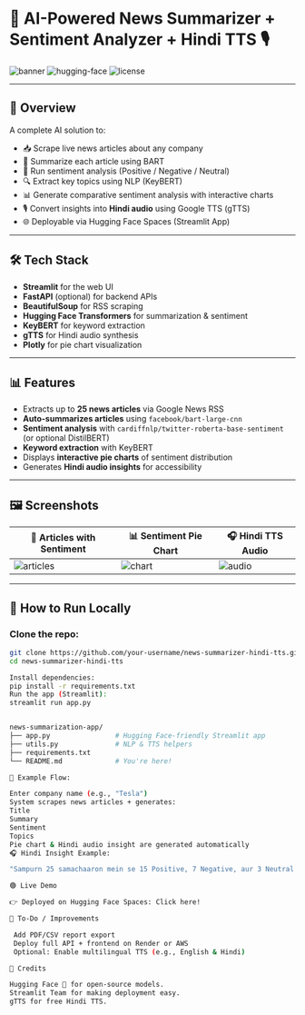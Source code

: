 # 📰 AI-Powered News Summarizer + Sentiment Analyzer + Hindi TTS 🎙️

![banner](https://img.shields.io/badge/Powered_by-Streamlit-FF4B4B?logo=streamlit) ![hugging-face](https://img.shields.io/badge/Hugging%20Face-Deployed-yellow?logo=huggingface) ![license](https://img.shields.io/badge/License-MIT-blue.svg)

---

## 🚀 Overview

A complete AI solution to:
- 📥 Scrape live news articles about any company
- 📝 Summarize each article using BART
- 🧠 Run sentiment analysis (Positive / Negative / Neutral)
- 🔍 Extract key topics using NLP (KeyBERT)
- 📊 Generate comparative sentiment analysis with interactive charts
- 🎙️ Convert insights into **Hindi audio** using Google TTS (gTTS)
- 🌐 Deployable via Hugging Face Spaces (Streamlit App)

---

## 🛠️ Tech Stack

- **Streamlit** for the web UI
- **FastAPI** (optional) for backend APIs
- **BeautifulSoup** for RSS scraping
- **Hugging Face Transformers** for summarization & sentiment
- **KeyBERT** for keyword extraction
- **gTTS** for Hindi audio synthesis
- **Plotly** for pie chart visualization

---

## 📊 Features

- Extracts up to **25 news articles** via Google News RSS
- **Auto-summarizes articles** using `facebook/bart-large-cnn`
- **Sentiment analysis** with `cardiffnlp/twitter-roberta-base-sentiment` (or optional DistilBERT)
- **Keyword extraction** with KeyBERT
- Displays **interactive pie charts** of sentiment distribution
- Generates **Hindi audio insights** for accessibility

---

## 🖼️ Screenshots

| 📄 Articles with Sentiment | 📊 Sentiment Pie Chart | 🎧 Hindi TTS Audio |
|----------------------------|-----------------------|--------------------|
| ![articles](output/articles.png) | ![chart](output/piechart.png) | ![audio](output/audio.png) |

---

## 🚀 How to Run Locally

### Clone the repo:
```bash
git clone https://github.com/your-username/news-summarizer-hindi-tts.git
cd news-summarizer-hindi-tts

Install dependencies:
pip install -r requirements.txt
Run the app (Streamlit):
streamlit run app.py


news-summarization-app/
├── app.py                # Hugging Face-friendly Streamlit app
├── utils.py              # NLP & TTS helpers
├── requirements.txt
└── README.md             # You're here!

🧪 Example Flow:

Enter company name (e.g., "Tesla")
System scrapes news articles + generates:
Title
Summary
Sentiment
Topics
Pie chart & Hindi audio insight are generated automatically
🎧 Hindi Insight Example:

"Sampurn 25 samachaaron mein se 15 Positive, 7 Negative, aur 3 Neutral hain. Kul milaakar coverage Positive hai."

🟢 Live Demo

👉 Deployed on Hugging Face Spaces: Click here!

🤖 To-Do / Improvements

 Add PDF/CSV report export
 Deploy full API + frontend on Render or AWS
 Optional: Enable multilingual TTS (e.g., English & Hindi)

🙌 Credits

Hugging Face 🤗 for open-source models.
Streamlit Team for making deployment easy.
gTTS for free Hindi TTS.
